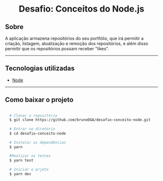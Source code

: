<h1 align="center">Desafio: Conceitos do Node.js</h1>

## Sobre 
A aplicação armazena repositórios do seu portfólio, que irá permitir a criação, 
listagem, atualização e remoção dos repositórios, e além disso permitir que os repositórios possam receber "likes".

---
## Tecnologias utilizadas
- [Node](https://nodejs.org/en/)
---
## Como baixar o projeto 

```bash
  
  # Clonar o repositório
  $ git clone https://github.com/brunoOGA/desafio-conceito-node.git
  
  # Entrar no diretório
  $ cd desafio-conceito-node
  
  # Instalar as dependências
  $ yarn
  
  #Realizar os testes
  $ yarn test
  
  # Iniciar o prjeto
  $ yarn dev
  
```
